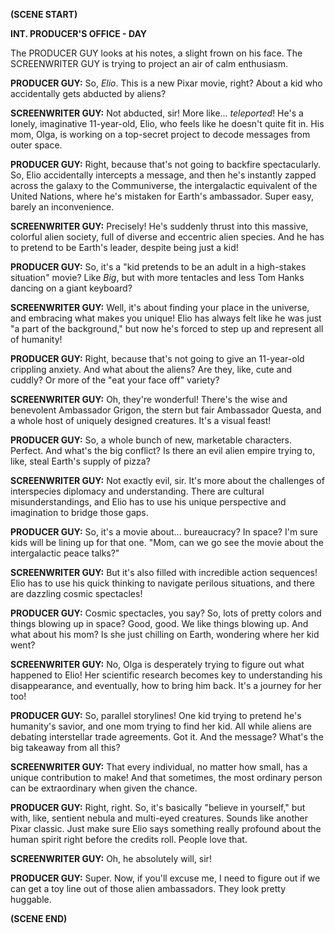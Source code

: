 **(SCENE START)**

**INT. PRODUCER'S OFFICE - DAY**

The PRODUCER GUY looks at his notes, a slight frown on his face. The SCREENWRITER GUY is trying to project an air of calm enthusiasm.

**PRODUCER GUY:** So, *Elio*. This is a new Pixar movie, right? About a kid who accidentally gets abducted by aliens?

**SCREENWRITER GUY:** Not abducted, sir! More like... *teleported*! He's a lonely, imaginative 11-year-old, Elio, who feels like he doesn't quite fit in. His mom, Olga, is working on a top-secret project to decode messages from outer space.

**PRODUCER GUY:** Right, because that's not going to backfire spectacularly. So, Elio accidentally intercepts a message, and then he's instantly zapped across the galaxy to the Communiverse, the intergalactic equivalent of the United Nations, where he's mistaken for Earth's ambassador. Super easy, barely an inconvenience.

**SCREENWRITER GUY:** Precisely! He's suddenly thrust into this massive, colorful alien society, full of diverse and eccentric alien species. And he has to pretend to be Earth's leader, despite being just a kid!

**PRODUCER GUY:** So, it's a "kid pretends to be an adult in a high-stakes situation" movie? Like *Big*, but with more tentacles and less Tom Hanks dancing on a giant keyboard?

**SCREENWRITER GUY:** Well, it's about finding your place in the universe, and embracing what makes you unique! Elio has always felt like he was just "a part of the background," but now he's forced to step up and represent all of humanity!

**PRODUCER GUY:** Right, because that's not going to give an 11-year-old crippling anxiety. And what about the aliens? Are they, like, cute and cuddly? Or more of the "eat your face off" variety?

**SCREENWRITER GUY:** Oh, they're wonderful! There's the wise and benevolent Ambassador Grigon, the stern but fair Ambassador Questa, and a whole host of uniquely designed creatures. It's a visual feast!

**PRODUCER GUY:** So, a whole bunch of new, marketable characters. Perfect. And what's the big conflict? Is there an evil alien empire trying to, like, steal Earth's supply of pizza?

**SCREENWRITER GUY:** Not exactly evil, sir. It's more about the challenges of interspecies diplomacy and understanding. There are cultural misunderstandings, and Elio has to use his unique perspective and imagination to bridge those gaps.

**PRODUCER GUY:** So, it's a movie about... bureaucracy? In space? I'm sure kids will be lining up for that one. "Mom, can we go see the movie about the intergalactic peace talks?"

**SCREENWRITER GUY:** But it's also filled with incredible action sequences! Elio has to use his quick thinking to navigate perilous situations, and there are dazzling cosmic spectacles!

**PRODUCER GUY:** Cosmic spectacles, you say? So, lots of pretty colors and things blowing up in space? Good, good. We like things blowing up. And what about his mom? Is she just chilling on Earth, wondering where her kid went?

**SCREENWRITER GUY:** No, Olga is desperately trying to figure out what happened to Elio! Her scientific research becomes key to understanding his disappearance, and eventually, how to bring him back. It's a journey for her too!

**PRODUCER GUY:** So, parallel storylines! One kid trying to pretend he's humanity's savior, and one mom trying to find her kid. All while aliens are debating interstellar trade agreements. Got it. And the message? What's the big takeaway from all this?

**SCREENWRITER GUY:** That every individual, no matter how small, has a unique contribution to make! And that sometimes, the most ordinary person can be extraordinary when given the chance.

**PRODUCER GUY:** Right, right. So, it's basically "believe in yourself," but with, like, sentient nebula and multi-eyed creatures. Sounds like another Pixar classic. Just make sure Elio says something really profound about the human spirit right before the credits roll. People love that.

**SCREENWRITER GUY:** Oh, he absolutely will, sir!

**PRODUCER GUY:** Super. Now, if you'll excuse me, I need to figure out if we can get a toy line out of those alien ambassadors. They look pretty huggable.

**(SCENE END)**